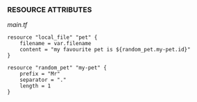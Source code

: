### RESOURCE ATTRIBUTES

*main.tf*
```
resource "local_file" "pet" {
    filename = var.filename
    content = "my favourite pet is ${random_pet.my-pet.id}"
}

resource "random_pet" "my-pet" {
    prefix = "Mr"
    separator = "."
    length = 1
}
```
